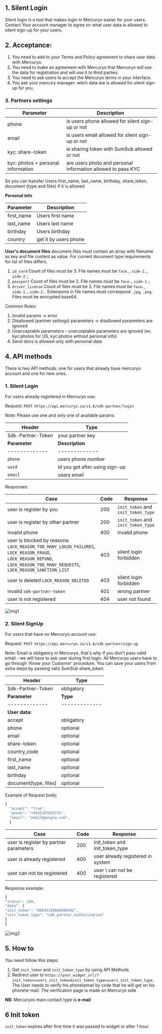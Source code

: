 ## 1. Silent Login

Silent login is a tool that makes login in Mercuryo easier for your users. 
Contact Your account manager to agree on what user data is allowed to silent sign-up for your users. 


## 2. Acceptance: 

1. You need to add to your Terms and Policy agreement to share user data with Mercuryo.
2. You need to make an agreement with Mercuryo that Mercuryo will use the data for registration and will use it to third parties.
3. You need to ask users to accept  the Mercuryo terms in your interface.
4. You ask your mercury manager: witch data are is allowed for silent sign-up for you. 

### 3. Partners settings

| Parameter  | Description  |  
| ------------- | -------------  |
| phone  | is users phone allowed for silent sign-up or not |
| email | is users email allowed for silent sign-up or not |
| kyc: share-token | is sharing token with SumSub allowed or not |
| kyc: photos + personal information | are users photo and personal information allowed to pass KYC |

So you can transfer Users first_name, last_name, birthday, share_token, document (type and files) if it is allowed 

**Personal info**

| Parameter  | Description  |  
| ------------- | -------------  |
| first_name | Users first name |
| last_name | Users last name |
| birthday | Users birthday |
| country | get it by users phone |

**User's document files** 
document.files must contain an array with filename as key and file content as value. For current document type requirements for list of files differs.
1. `id_card` Count of files must be 3. File names must be `face.`, `side-1.`, `side-2.`;
2. `passport` Count of files must be 2. File names must be `face.`, `side-1.`;
3. `driver_license` Count of files must be 3. File names must be `face.`, `side-1.`, `side-2.`.
Extensions in file names must correspond `.jpg`, `.png`. Files must be encrypted base64.


Common Rules: 
1. Invalid params -> error
2. Disallowed (partner settings) parameters -> disallowed parameters are ignored
3. Unacceptable parameters - unacceptable parameters are ignored  (ex. kyc:photos for US, kyc:photos without personal info)
4. Send docs is allowed only with personal data

## 4. API methods
There is two API methods: one for users that already have mercuryo account and one for new ones.

### 1. **Silent Login**

For users already registered in Mercuryo use:

Request: `POST https://api.mercuryo.io/v1.6/sdk-partner/login`

Note: Please use one and only one of available params

| Header  | Type  |  
| ------------- | -------------  |
| Sdk-Partner-Token | your partner key |
| **Parameter**  | **Description**  | 
| ------------- | -------------  |
| `phone` | users phone number |
| `uuid` | id you got after using sign-up |
| `email` | users email |

Responses:

| Case  | Code  |  Response  |
| ------------- | -------------  |-------------  |
| user is register by you | 200 | `init_token` and `init_token_type` |
| user is register by other partner | 200 | `init_token` and `init_token_type` |
| invalid phone | 400 |  invalid phone |
| user is blocked by reasons: `LOCK_REASON_TOO_MANY_LOGIN_FAILURES`, `LOCK_REASON_FRAUD`, `LOCK_REASON_REFUND`, `LOCK_REASON_TOO_MANY_REQUESTS`, `LOCK_REASON_SANCTION_LIST`   | 403 | silent login forbidden |
| user is deleted `LOCK_REASON_DELETED` | 403 | silent login forbidden |
| invalid `sdk-partner-token` | 401 | wrong partner |
| user is not registered | 404 | user not found |

![img1](https://github.com/mercuryoio/api-migration-docs/blob/master/img/Silent%20Login.png)


### 2. **Silent SignUp**

For users that have no Mercuryo account use:

Request: `POST https://api.mercuryo.io/v1.6/sdk-partner/sign-up`

Note:
Email is obligatory in Mercuryo, that's why if you don't pass valid email - we will have to ask user during first login.
All Mercuryo users have to go through 'Know your Customer' procedure. You can save your users from extra steps by passing valis SumSub share_token. 


| Header  | Type  |  
| ------------- | -------------  |
| Sdk-Partner-Token | obligatory |
| **Parameter**  | **Type**  | 
| ------------- | ------------- |
| **User data:**   |
| accept | obligatory | 
| phone | optional |  
| email | optional |
| share-token | optional |
| country_code | optional |
| first_name | optional |
| last_name | optional |
| birthday | optional |
| document[type, files] | optional |

Example of Request body:

```js
{
  "accept": "true",
  "phone": "+4915207829731",
  "email": "email@google.com",
  }
 ```

| Case  | Code  |  Response  |
| ------------- | -------------  |-------------  |
| user is register by partner parameters | 200 | init_token and init_token_type |
| user is already registered | 400 | user already registered in system |
| user can not be registered  | 400 |  user \ can not be registered  |

Response example:

```js
{
"status": 200,
"data": {
"init_token": "06b931d9b6b696442",
"init_token_type": "sdk_partner_authorization"
}
}
```
![img2](https://github.com/mercuryoio/api-migration-docs/blob/master/img/Silent%20Sign%20up.png)

## 5. How to

You need follow this steps:
1. Get `init_token` and `init_token_type` by using API Methods
2. Redirect user to `https://your_widget_url/?init_token=users_init_token&init_token_type=users_init_token_type`. The User needs to verify his phone\email by code that he will get on his phone\e-mail. The verification page is made on Mercuryo side

**NB:**
Mercuryos main contact type is **e-mail**

## 6 Init token

`init_token` expires after first time it was passed to widget or after 1 hour.
